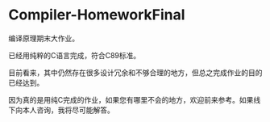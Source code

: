 # Compiler-HomeworkFinal
编译原理期末大作业。

已经用纯粹的C语言完成，符合C89标准。

目前看来，其中仍然存在很多设计冗余和不够合理的地方，但总之完成作业的目的已经达到。

因为真的是用纯C完成的作业，如果您有哪里不会的地方，欢迎前来参考。如果线下向本人咨询，我将尽可能解答。
